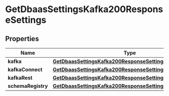 

# GetDbaasSettingsKafka200ResponseSettings


## Properties

| Name | Type | Description | Notes |
|------------ | ------------- | ------------- | -------------|
|**kafka** | [**GetDbaasSettingsKafka200ResponseSettingsKafka**](GetDbaasSettingsKafka200ResponseSettingsKafka.md) |  |  [optional] |
|**kafkaConnect** | [**GetDbaasSettingsKafka200ResponseSettingsKafkaConnect**](GetDbaasSettingsKafka200ResponseSettingsKafkaConnect.md) |  |  [optional] |
|**kafkaRest** | [**GetDbaasSettingsKafka200ResponseSettingsKafkaRest**](GetDbaasSettingsKafka200ResponseSettingsKafkaRest.md) |  |  [optional] |
|**schemaRegistry** | [**GetDbaasSettingsKafka200ResponseSettingsSchemaRegistry**](GetDbaasSettingsKafka200ResponseSettingsSchemaRegistry.md) |  |  [optional] |



